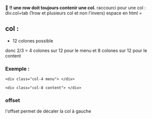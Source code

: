 :anger: <strong>!! une row doit toujours contenir une col.</strong> 
raccourci pour une col :
div.col+tab
(1row et plusieurs col et non l'invers)
espace en html = &nbsp;

## col :
* 12 colones possible 

donc 2/3 = 4 colones sur 12 pour le menu 
et 8 colones sur 12 pour le content

### Exemple :

    <div class="col-4 menu"> </div>

    <div class="col-8 content"> </div>

### offset 

l'offset permet de décaler la col à gauche 
